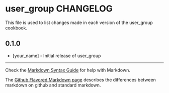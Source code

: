 user_group CHANGELOG
====================

This file is used to list changes made in each version of the user_group cookbook.

0.1.0
-----
- [your_name] - Initial release of user_group

- - -
Check the [Markdown Syntax Guide](http://daringfireball.net/projects/markdown/syntax) for help with Markdown.

The [Github Flavored Markdown page](http://github.github.com/github-flavored-markdown/) describes the differences between markdown on github and standard markdown.
